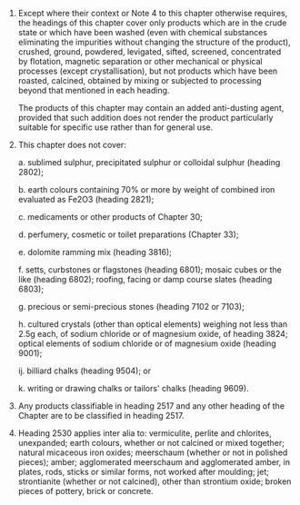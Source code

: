 1. Except where their context or Note 4 to this chapter otherwise requires, the headings of this chapter cover only products which are in the crude state or which have been washed (even with chemical substances eliminating the impurities without changing the structure of the product), crushed, ground, powdered, levigated, sifted, screened, concentrated by flotation, magnetic separation or other mechanical or physical processes (except crystallisation), but not products which have been roasted, calcined, obtained by mixing or subjected to processing beyond that mentioned in each heading.

    The products of this chapter may contain an added anti-dusting agent, provided that such addition does not render the product particularly suitable for specific use rather than for general use.

2. This chapter does not cover:

    a. sublimed sulphur, precipitated sulphur or colloidal sulphur (heading 2802);
    
    b. earth colours containing 70% or more by weight of combined iron evaluated as Fe2O3 (heading 2821);
    
    c. medicaments or other products of Chapter 30;
    
    d. perfumery, cosmetic or toilet preparations (Chapter 33);

    e. dolomite ramming mix (heading 3816);
    
    f. setts, curbstones or flagstones (heading 6801); mosaic cubes or the like (heading 6802); roofing, facing or damp course slates (heading 6803);
    
    g. precious or semi-precious stones (heading 7102 or 7103);
    
    h. cultured crystals (other than optical elements) weighing not less than 2.5g each, of sodium chloride or of magnesium oxide, of heading 3824; optical elements of sodium chloride or of magnesium oxide (heading 9001);
    
    ij. billiard chalks (heading 9504); or
    
    k. writing or drawing chalks or tailors' chalks (heading 9609).

3. Any products classifiable in heading 2517 and any other heading of the Chapter are to be classified in heading 2517.

4. Heading 2530 applies inter alia to: vermiculite, perlite and chlorites, unexpanded; earth colours, whether or not calcined or mixed together; natural micaceous iron oxides; meerschaum (whether or not in polished pieces); amber; agglomerated meerschaum and agglomerated amber, in plates, rods, sticks or similar forms,
not worked after moulding; jet; strontianite (whether or not calcined), other than strontium oxide; broken pieces of pottery, brick or concrete.